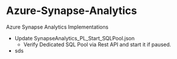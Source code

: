 # Azure-Synapse-Analytics
Azure Synapse Analytics Implementations

* Update SynapseAnalytics_PL_Start_SQLPool.json
  * Verify Dedicated SQL Pool via Rest API and start it if paused.
* sds
